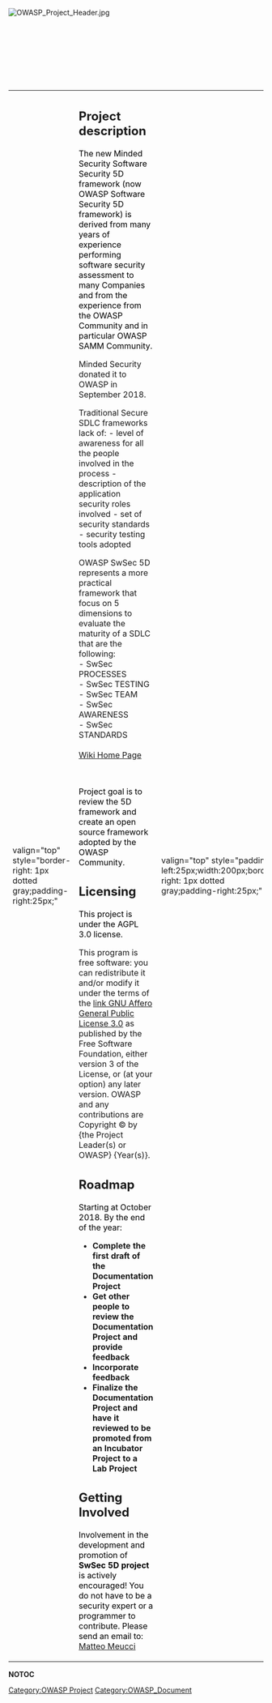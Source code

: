 <div style="width:100%;height:160px;border:0,margin:0;overflow: hidden;">

![OWASP_Project_Header.jpg](OWASP_Project_Header.jpg
"OWASP_Project_Header.jpg")

</div>

<table>
<tbody>
<tr class="odd">
<td><p>valign="top" style="border-right: 1px dotted gray;padding-right:25px;"</p></td>
<td><h2 id="project_description">Project description</h2>
<p><span style="color:#000000"> The new Minded Security Software Security 5D framework (now OWASP Software Security 5D framework) is derived from many years of experience performing software security assessment to many Companies and from the experience from the OWASP Community and in particular OWASP SAMM Community.</p>
<p>Minded Security donated it to OWASP in September 2018.</p>
<p>Traditional Secure SDLC frameworks lack of: - level of awareness for all the people involved in the process - description of the application security roles involved - set of security standards - security testing tools adopted</p>
<p>OWASP SwSec 5D represents a more practical framework that focus on 5 dimensions to evaluate the maturity of a SDLC that are the following:<br />
- SwSec PROCESSES<br />
- SwSec TESTING<br />
- SwSec TEAM<br />
- SwSec AWARENESS<br />
- SwSec STANDARDS<br />
<br />
<a href="https://www.owasp.org/index.php?title=OWASP_Software_Security_5D_Framework_Table_of_Contents">Wiki Home Page</a></p>
<p><br />
</span></p>
<p><span style="color:#000000"> Project goal is to review the 5D framework and create an open source framework adopted by the OWASP Community. </span></p>
<h2 id="licensing">Licensing</h2>
<p><span style="color:#000000"> This project is under the AGPL 3.0 license. </span></p>
<p>This program is free software: you can redistribute it and/or modify it under the terms of the <a href="http://www.gnu.org/licenses/agpl-3.0.html">link GNU Affero General Public License 3.0</a> as published by the Free Software Foundation, either version 3 of the License, or (at your option) any later version. OWASP and any contributions are Copyright © by {the Project Leader(s) or OWASP} {Year(s)}.</p>
<h2 id="roadmap">Roadmap</h2>
<p><span style="color:#000000"> Starting at October 2018. By the end of the year: <strong></p>
<ul>
<li>Complete the first draft of the Documentation Project</li>
<li>Get other people to review the Documentation Project and provide feedback</li>
<li>Incorporate feedback</li>
<li>Finalize the Documentation Project and have it reviewed to be promoted from an Incubator Project to a Lab Project</li>
</ul>
<p></strong></p>
<h2 id="getting_involved">Getting Involved</h2>
<p><span style="color:#000000"> Involvement in the development and promotion of <strong>SwSec 5D project</strong> is actively encouraged! You do not have to be a security expert or a programmer to contribute. Please send an email to: <a href="mailto:matteo.meucci@owasp.org">Matteo Meucci</a></p></td>
<td><p>valign="top" style="padding-left:25px;width:200px;border-right: 1px dotted gray;padding-right:25px;"</p></td>
<td><h2 id="project_resources">Project Resources</h2>
<p><a href="https://www.owasp.org/images/9/92/OWASP_SwSec5D_Presentation_-_Oct18.pdf">Presentation</a></p>
<p><a href="https://github.com/OWASP/Software-Security-5D-Framework">GitHub</a></p>
<p><a href="https://www.owasp.org/index.php?title=OWASP_Software_Security_5D_Framework_Table_of_Contents">Wiki Home Page</a></p>
<h2 id="project_leader">Project Leader</h2>
<p><a href="User:Mmeucci" title="wikilink">Matteo Meucci</a></p>
<h2 id="related_projects">Related Projects</h2>
<p><a href="OWASP_SAMM_Project" title="wikilink">OWASP SAMM</a></p>
<h2 id="classifications">Classifications</h2>
<table>
<tbody>
<tr class="odd">
<td><p>colspan="2" align="center"</p></td>
<td><figure>
<img src="Project_Type_Files_DOC.jpg" title="Project_Type_Files_DOC.jpg" alt="Project_Type_Files_DOC.jpg" /><figcaption>Project_Type_Files_DOC.jpg</figcaption>
</figure></td>
</tr>
<tr class="even">
<td><p>rowspan="2" align="center" valign="top" width="50%"</p></td>
<td><figure>
<img src="Owasp-incubator-trans-85.png" title="Owasp-incubator-trans-85.png" alt="Owasp-incubator-trans-85.png" /><figcaption>Owasp-incubator-trans-85.png</figcaption>
</figure></td>
</tr>
<tr class="odd">
<td><p>align="center" valign="top" width="50%"</p></td>
<td><figure>
<img src="Owasp-defenders-small.png" title="Owasp-defenders-small.png" alt="Owasp-defenders-small.png" /><figcaption>Owasp-defenders-small.png</figcaption>
</figure></td>
</tr>
<tr class="even">
<td><p>colspan="2" align="center"</p></td>
<td><figure>
<img src="Creative%20Commons.png" title="Creative%20Commons.png" alt="Creative%20Commons.png" width="90" /><figcaption>Creative%20Commons.png</figcaption>
</figure></td>
</tr>
</tbody>
</table></td>
</tr>
</tbody>
</table>

__NOTOC__ <headertabs />

[Category:OWASP Project](Category:OWASP_Project "wikilink")
[Category:OWASP_Document](Category:OWASP_Document "wikilink")
